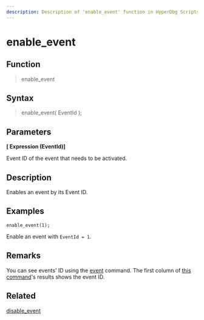 ```yaml
---
description: Description of 'enable_event' function in HyperDbg Scripts
---
```


# enable\_event

## Function

> enable\_event

## Syntax

> enable\_event\( EventId \);

## Parameters

**\[ Expression \(EventId\)\]**

Event ID of the event that needs to be activated.

## Description

Enables an event by its Event ID.

## Examples

`enable_event(1);`

Enable an event with `EventId = 1`.

## **Remarks**

You can see events' ID using the [event](https://docs.hyperdbg.org/commands/debugging-commands/events) command. The first column of [this command](https://docs.hyperdbg.org/commands/debugging-commands/events)'s results shows the event ID.

## Related

[disable\_event](https://docs.hyperdbg.org/commands/scripting-language/functions/events/disable_event)

